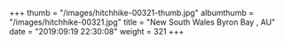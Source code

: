 +++
thumb = "/images/hitchhike-00321-thumb.jpg"
albumthumb = "/images/hitchhike-00321.jpg"
title = "New South Wales Byron Bay , AU"
date = "2019:09:19 22:30:08"
weight = 321
+++
